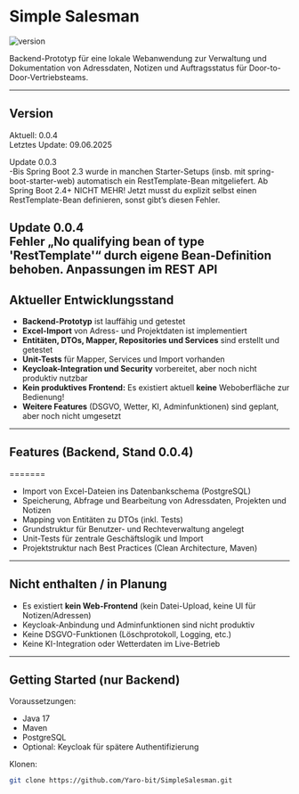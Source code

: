 
# Simple Salesman


![version](https://img.shields.io/badge/version-0.0.4-blue)

Backend-Prototyp für eine lokale Webanwendung zur Verwaltung und Dokumentation von Adressdaten, Notizen und Auftragsstatus für Door-to-Door-Vertriebsteams.

---
## Version


Aktuell: 0.0.4  
Letztes Update: 09.06.2025


Update 0.0.3  
-Bis Spring Boot 2.3 wurde in manchen Starter-Setups (insb. mit spring-boot-starter-web) automatisch ein RestTemplate-Bean mitgeliefert.
Ab Spring Boot 2.4+ NICHT MEHR!
Jetzt musst du explizit selbst einen RestTemplate-Bean definieren, sonst gibt’s diesen Fehler.

Update 0.0.4  
Fehler „No qualifying bean of type 'RestTemplate'“ durch eigene Bean-Definition behoben.
Anpassungen im REST API 
---

## Aktueller Entwicklungsstand

- **Backend-Prototyp** ist lauffähig und getestet
- **Excel-Import** von Adress- und Projektdaten ist implementiert
- **Entitäten, DTOs, Mapper, Repositories und Services** sind erstellt und getestet
- **Unit-Tests** für Mapper, Services und Import vorhanden
- **Keycloak-Integration und Security** vorbereitet, aber noch nicht produktiv nutzbar
- **Kein produktives Frontend:** Es existiert aktuell **keine** Weboberfläche zur Bedienung!
- **Weitere Features** (DSGVO, Wetter, KI, Adminfunktionen) sind geplant, aber noch nicht umgesetzt

---

## Features (Backend, Stand 0.0.4)
=======

- Import von Excel-Dateien ins Datenbankschema (PostgreSQL)
- Speicherung, Abfrage und Bearbeitung von Adressdaten, Projekten und Notizen
- Mapping von Entitäten zu DTOs (inkl. Tests)
- Grundstruktur für Benutzer- und Rechteverwaltung angelegt
- Unit-Tests für zentrale Geschäftslogik und Import
- Projektstruktur nach Best Practices (Clean Architecture, Maven)

---

## Nicht enthalten / in Planung

- Es existiert **kein Web-Frontend** (kein Datei-Upload, keine UI für Notizen/Adressen)
- Keycloak-Anbindung und Adminfunktionen sind nicht produktiv
- Keine DSGVO-Funktionen (Löschprotokoll, Logging, etc.)
- Keine KI-Integration oder Wetterdaten im Live-Betrieb

---

## Getting Started (nur Backend)

Voraussetzungen:
- Java 17
- Maven
- PostgreSQL
- Optional: Keycloak für spätere Authentifizierung

Klonen:
```bash
git clone https://github.com/Yaro-bit/SimpleSalesman.git